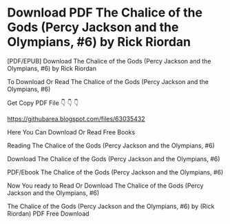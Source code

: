 # Download PDF The Chalice of the Gods (Percy Jackson and the Olympians, #6) by Rick Riordan
[PDF/EPUB] Download The Chalice of the Gods (Percy Jackson and the Olympians, #6) by Rick Riordan

To Download Or Read The Chalice of the Gods (Percy Jackson and the Olympians, #6)

Get Copy PDF File 👇 👇 👇

https://githubarea.blogspot.com/files/63035432

Here You Can Download Or Read Free Books

Reading The Chalice of the Gods (Percy Jackson and the Olympians, #6)

Download The Chalice of the Gods (Percy Jackson and the Olympians, #6)

PDF/Ebook The Chalice of the Gods (Percy Jackson and the Olympians, #6)

Now You ready to Read Or Download The Chalice of the Gods (Percy Jackson and the Olympians, #6)

The Chalice of the Gods (Percy Jackson and the Olympians, #6) by (Rick Riordan) PDF Free Download
